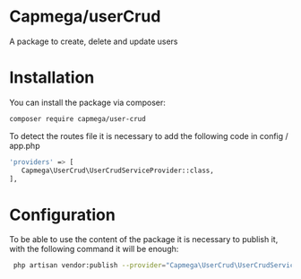 # Capmega/userCrud
A package to create, delete and update users

# Installation
You can install the package via composer:
   ```sh
   composer require capmega/user-crud
   ```
To detect the routes file it is necessary to add the following code in config / app.php
   ```sh
   'providers' => [
      Capmega\UserCrud\UserCrudServiceProvider::class,
   ],
   ```

# Configuration

To be able to use the content of the package it is necessary to publish it, with the following command it will be enough:
  ```sh
   php artisan vendor:publish --provider="Capmega\UserCrud\UserCrudServiceProvider" --tag=users-crud --force
   ```


